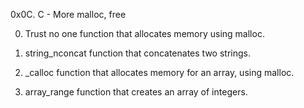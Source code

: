 0x0C. C - More malloc, free


0. Trust no one
function that allocates memory using malloc.

1. string_nconcat
function that concatenates two strings.

2. _calloc
 function that allocates memory for an array, using malloc.

3. array_range
 function that creates an array of integers.

